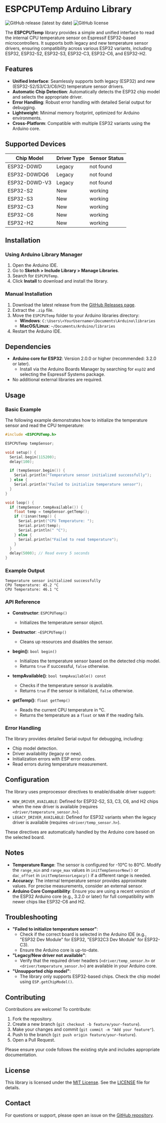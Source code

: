 # ESPCPUTemp Arduino Library

![GitHub release (latest by date)](https://img.shields.io/github/v/release/PelicanHu/ESPCPUTemp?style=flat-square)
![GitHub license](https://img.shields.io/github/license/PelicanHu/ESPCPUTemp?style=flat-square)

The **ESPCPUTemp** library provides a simple and unified interface to read the internal CPU temperature sensor on Espressif ESP32-based microcontrollers. It supports both legacy and new temperature sensor drivers, ensuring compatibility across various ESP32 variants, including ESP32, ESP32-S2, ESP32-S3, ESP32-C3, ESP32-C6, and ESP32-H2.

## Features
- **Unified Interface**: Seamlessly supports both legacy (ESP32) and new (ESP32-S2/S3/C3/C6/H2) temperature sensor drivers.
- **Automatic Chip Detection**: Automatically detects the ESP32 chip model and selects the appropriate driver.
- **Error Handling**: Robust error handling with detailed Serial output for debugging.
- **Lightweight**: Minimal memory footprint, optimized for Arduino environments.
- **Cross-Platform**: Compatible with multiple ESP32 variants using the Arduino core.

## Supported Devices
| Chip Model       | Driver Type |  Sensor Status   |
|------------------|-------------|-----------|
| ESP32-D0WD       | Legacy      | not found |
| ESP32-D0WDQ6     | Legacy      | not found |
| ESP32-D0WD-V3    | Legacy      | not found |
| ESP32-S2         | New         | working |
| ESP32-S3         | New         | working |
| ESP32-C3         | New         | working |
| ESP32-C6         | New         | working |
| ESP32-H2         | New         | working |

## Installation

### Using Arduino Library Manager
1. Open the Arduino IDE.
2. Go to **Sketch > Include Library > Manage Libraries**.
3. Search for `ESPCPUTemp`.
4. Click **Install** to download and install the library.

### Manual Installation
1. Download the latest release from the [GitHub Releases page](https://github.com/PelicanHu/ESPCPUTemp/releases).
2. Extract the `.zip` file.
3. Move the `ESPCPUTemp` folder to your Arduino libraries directory:
   - **Windows**: `C:\Users\<YourUsername>\Documents\Arduino\libraries`
   - **MacOS/Linux**: `~/Documents/Arduino/libraries`
4. Restart the Arduino IDE.

## Dependencies
- **Arduino core for ESP32**: Version 2.0.0 or higher (recommended: 3.2.0 or later).
  - Install via the Arduino Boards Manager by searching for `esp32` and selecting the Espressif Systems package.
- No additional external libraries are required.

## Usage

### Basic Example
The following example demonstrates how to initialize the temperature sensor and read the CPU temperature:

```cpp
#include <ESPCPUTemp.h>

ESPCPUTemp tempSensor;

void setup() {
  Serial.begin(115200);
  delay(100);

  if (tempSensor.begin()) {
    Serial.println("Temperature sensor initialized successfully");
  } else {
    Serial.println("Failed to initialize temperature sensor");
  }
}

void loop() {
  if (tempSensor.tempAvailable()) {
    float temp = tempSensor.getTemp();
    if (!isnan(temp)) {
      Serial.print("CPU Temperature: ");
      Serial.print(temp);
      Serial.println(" °C");
    } else {
      Serial.println("Failed to read temperature");
    }
  }
  delay(5000); // Read every 5 seconds
}
```

### Example Output

```
Temperature sensor initialized successfully
CPU Temperature: 45.2 °C
CPU Temperature: 46.1 °C
```

### API Reference

- **Constructor**: `ESPCPUTemp()`
  - Initializes the temperature sensor object.

- **Destructor**: `~ESPCPUTemp()`
  - Cleans up resources and disables the sensor.

- **begin()**: `bool begin()`
  - Initializes the temperature sensor based on the detected chip model.
  - Returns `true` if successful, `false` otherwise.

- **tempAvailable()**: `bool tempAvailable() const`
  - Checks if the temperature sensor is available.
  - Returns `true` if the sensor is initialized, `false` otherwise.

- **getTemp()**: `float getTemp()`
  - Reads the current CPU temperature in °C.
  - Returns the temperature as a `float` or `NAN` if the reading fails.

### Error Handling

The library provides detailed Serial output for debugging, including:

- Chip model detection.
- Driver availability (legacy or new).
- Initialization errors with ESP error codes.
- Read errors during temperature measurement.

## Configuration

The library uses preprocessor directives to enable/disable driver support:

- `NEW_DRIVER_AVAILABLE`: Defined for ESP32-S2, S3, C3, C6, and H2 chips when the new driver is available (requires `<driver/temperature_sensor.h>`).
- `LEGACY_DRIVER_AVAILABLE`: Defined for ESP32 variants when the legacy driver is available (requires `<driver/temp_sensor.h>`).

These directives are automatically handled by the Arduino core based on the selected board.

## Notes

- **Temperature Range**: The sensor is configured for -10°C to 80°C. Modify the `range_min` and `range_max` values in `initTempSensorNew()` or `dac_offset` in `initTempSensorLegacy()` if a different range is needed.
- **Accuracy**: The internal temperature sensor provides approximate values. For precise measurements, consider an external sensor.
- **Arduino Core Compatibility**: Ensure you are using a recent version of the ESP32 Arduino core (e.g., 3.2.0 or later) for full compatibility with newer chips like ESP32-C6 and H2.

## Troubleshooting

- **"Failed to initialize temperature sensor"**:
  - Check if the correct board is selected in the Arduino IDE (e.g., "ESP32 Dev Module" for ESP32, "ESP32C3 Dev Module" for ESP32-C3).
  - Ensure the Arduino core is up-to-date.
- **"Legacy/New driver not available"**:
  - Verify that the required driver headers (`<driver/temp_sensor.h>` or `<driver/temperature_sensor.h>`) are available in your Arduino core.
- **"Unsupported chip model"**:
  - The library only supports ESP32-based chips. Check the chip model using `ESP.getChipModel()`.

## Contributing

Contributions are welcome! To contribute:

1. Fork the repository.
2. Create a new branch (`git checkout -b feature/your-feature`).
3. Make your changes and commit (`git commit -m "Add your feature"`).
4. Push to the branch (`git push origin feature/your-feature`).
5. Open a Pull Request.

Please ensure your code follows the existing style and includes appropriate documentation.

## License

This library is licensed under the [MIT License](LICENSE). See the [LICENSE](LICENSE) file for details.

## Contact

For questions or support, please open an issue on the [GitHub repository](https://github.com/PelicanHu/ESPCPUTemp/issues).


